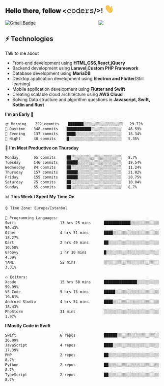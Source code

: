 <h2> 𝐇𝐞𝐥𝐥𝐨 𝐭𝐡𝐞𝐫𝐞, 𝐟𝐞𝐥𝐥𝐨𝐰 <𝚌𝚘𝚍𝚎𝚛𝚜/>! <img src="https://raw.githubusercontent.com/ABSphreak/ABSphreak/master/gifs/Hi.gif" width="30px"></h2>

<img align='right' src='https://user-images.githubusercontent.com/5713670/87202985-820dcb80-c2b6-11ea-9f56-7ec461c497c3.gif' width='200"'>

[![Gmail Badge](https://img.shields.io/badge/-osein.wtr@gmail.com-c14438?style=flat-square&logo=Gmail&logoColor=white&link=mailto:osein.wtr@gmail.com)](mailto:osein.wtr@gmail.com)


## ⚡ Technologies
Talk to me about
- Front-end development using **HTML,CSS,React,jQuery**
- Backend development using **Laravel,Custom PHP Framework**
- Database development using **MariaDB**
- Desktop application development using **Electron and Flutter**(Still learning)
- Mobile application development using **Flutter and Swift**
- Creating scalable cloud architecture using **AWS Cloud**
- Solving Data structure and algorithm questions in **Javascript, Swift, Kotlin and Rust**

<!--## Hello World!! 🤔
- 💬 Ask me about anything an everything.
- 📫 Read my blogs: [Harsh Blog](https://harshblog.xyz)
- 🎯 Portfolio site: [Portfolio](https://harshkumarkhatri.github.io/Portfolio-Site/index.html)
- 🔔 Subscribe:- [Harsh Kumar Khatri](https://www.youtube.com/channel/UCKNtMU9M559bmXxKoT6YeJw)
- ⚡ Fun fact: Internet users blink less than usual.-->

<!--START_SECTION:waka-->
**I'm an Early 🐤** 

```text
🌞 Morning    222 commits    ███████░░░░░░░░░░░░░░░░░░   29.72% 
🌆 Daytime    348 commits    ███████████░░░░░░░░░░░░░░   46.59% 
🌃 Evening    137 commits    ████░░░░░░░░░░░░░░░░░░░░░   18.34% 
🌙 Night      40 commits     █░░░░░░░░░░░░░░░░░░░░░░░░   5.35%

```
📅 **I'm Most Productive on Thursday** 

```text
Monday       65 commits     ██░░░░░░░░░░░░░░░░░░░░░░░   8.7% 
Tuesday      146 commits    █████░░░░░░░░░░░░░░░░░░░░   19.54% 
Wednesday    84 commits     ██░░░░░░░░░░░░░░░░░░░░░░░   11.24% 
Thursday     157 commits    █████░░░░░░░░░░░░░░░░░░░░   21.02% 
Friday       155 commits    █████░░░░░░░░░░░░░░░░░░░░   20.75% 
Saturday     75 commits     ██░░░░░░░░░░░░░░░░░░░░░░░   10.04% 
Sunday       65 commits     ██░░░░░░░░░░░░░░░░░░░░░░░   8.7%

```


📊 **This Week I Spent My Time On** 

```text
⌚︎ Time Zone: Europe/Istanbul

💬 Programming Languages: 
Swift                    13 hrs 25 mins      ████████████░░░░░░░░░░░░░   50.43% 
Other                    4 hrs 51 mins       ████░░░░░░░░░░░░░░░░░░░░░   18.27% 
Dart                     2 hrs 49 mins       ██░░░░░░░░░░░░░░░░░░░░░░░   10.58% 
Groovy                   1 hr 10 mins        █░░░░░░░░░░░░░░░░░░░░░░░░   4.39% 
YAML                     52 mins             ░░░░░░░░░░░░░░░░░░░░░░░░░   3.31%

🔥 Editors: 
Xcode                    15 hrs 58 mins      ███████████████░░░░░░░░░░   59.99% 
VS Code                  5 hrs 13 mins       █████░░░░░░░░░░░░░░░░░░░░   19.61% 
Android Studio           4 hrs 54 mins       ████░░░░░░░░░░░░░░░░░░░░░   18.43% 
PhpStorm                 31 mins             ░░░░░░░░░░░░░░░░░░░░░░░░░   1.97%

```

**I Mostly Code in Swift** 

```text
Swift                    6 repos             ██████░░░░░░░░░░░░░░░░░░░   26.09% 
JavaScript               4 repos             ████░░░░░░░░░░░░░░░░░░░░░   17.39% 
PHP                      2 repos             ██░░░░░░░░░░░░░░░░░░░░░░░   8.7% 
Python                   2 repos             ██░░░░░░░░░░░░░░░░░░░░░░░   8.7% 
TypeScript               2 repos             ██░░░░░░░░░░░░░░░░░░░░░░░   8.7%

```



<!--END_SECTION:waka-->
